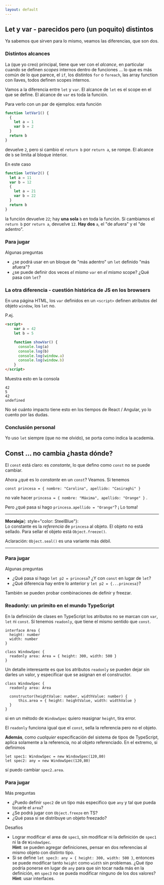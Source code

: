 ```yaml
---
layout: default
---
```


## Let y var - parecidos pero (un poquito) distintos

Ya sabemos que sirven para lo mismo, veamos las diferencias, que son dos.

### Distintos alcances
La (que yo creo) principal, tiene que ver con el _alcance_, en particular cuando se definen _scopes_ internos dentro de funciones ... lo que es más común de lo que parece, el `if`, los distintos `for` o `foreach`, las array function con llaves, todos definen scopes internos.

Vamos a la diferencia entre `let` y `var`. El alcance de `let` es el scope en el que se define. El alcance de `var` es toda la función. 

Para verlo con un par de ejemplos: esta función 
``` javascript
function letVar1() {
  {
    let a = 1
    var b = 2
  }
  return b
}
```
devuelve `2`, pero si cambio el `return b`  por `return a`, se rompe. El alcance de `b` se limita al bloque interior.

En este caso
``` javascript
function letVar2() {
  let a = 11
  var b = 12
  {
    let a = 21
    var b = 22
  }
  return b
}
```
la función devuelve `22`; hay **una sola** `b` en toda la función. 
Si cambiamos el `return b`  por `return a`, devuelve `12`. **Hay dos** `a`, el "de afuera" y el "de adentro".

### Para jugar 
Algunas preguntas
- ¿se podrá usar en un bloque de "más adentro" un `let` definido "más afuera"?
- ¿se puede definir dos veces _el mismo_ `var` en _el mismo_ scope? ¿Qué pasa con `let`?

### La otra diferencia - cuestión histórica de JS en los browsers
En una página HTML, los `var` definidos en un `<script>` definen atributos del objeto `window`, los `let` no.

P.ej.

``` html
<script>
    var a = 42
    let b = 5

    function showVar() {
      console.log(a)
      console.log(b)
      console.log(window.a)
      console.log(window.b)
    }
</script>
```
Muestra esto en la consola
```
42
5
42
undefined
```

No sé cuánto impacto tiene esto en los tiempos de 
React / Angular, yo lo cuento por las dudas.



### Conclusión personal

Yo uso `let` siempre (que no me olvido), se porta como indica la academia.


## Const ... no cambia ¿hasta dónde?

El `const` está claro: es _constante_, lo que defino como `const` no se puede cambiar.

Ahora ¿qué es lo _constante_ en un `const`? Veamos. Si tenemos

```
const princesa = { nombre: "Carolina", apellido: "Casiraghi" }
```

no vale hacer 
`princesa = { nombre: "Máxima", apellido: "Orange" }` .

Pero ¿qué pasa si hago `princesa.apellido = "Orange"`? ¡
Lo toma!


------
**Moraleja**{: style="color: SteelBlue"}:  
Lo constante es la _referencia_ de `princesa` al objeto. El objeto no está sellado. Para sellar el objeto está `Object.freeze()`.

Aclaración: `Object.seal()` es una variante más débil.

------

### Para jugar 
Algunas preguntas
- ¿Qué pasa si hago `let p2 = princesa`? ¿Y con `const` en lugar de `let`?
- ¿Qué diferencia hay entre lo anterior y `let p2 = {...princesa}`?

También se pueden probar combinaciones de definir y freezar.

### Readonly: un primito en el mundo TypeScript
En la definición de clases en TypeScript los atributos no se marcan con `var`, `let` ni `const`. 
Sí tenemos `readonly`, que tiene el mismo sentido que `const`.

```
interface Area {
  height: number
  width: number
}

class WindowSpec {
  readonly area: Area = { height: 300, width: 500 }
}
```

Un detalle interesante es que los atributos `readonly` se pueden dejar sin darles un valor, y especificar que se asignan en el constructor.

```
class WindowSpec {
  readonly area: Area
  
  constructor(heightValue: number, widthValue: number) {
      this.area = { height: heightValue, width: widthValue }
  }
}
```
si en un método de `WindowSpec` quiero reasignar `height`, tira error.

El `readonly` funciona igual que el `const`, sella la referencia pero no el objeto.

**Además**, como _cualquier_ especificación del sistema de tipos de TypeScript, aplica solamente a la referencia, no al objeto referenciado. En el extremo, si definimos
```
let spec1: WindowSpec = new WindowSpec(120,80)
let spec2: any = new WindowSpec(120,80)
```
sí puedo cambiar `spec2.area`.

### Para jugar
Más preguntas

- ¿Puedo definir `spec2` de un tipo más específico que `any` y tal que pueda tocarle el `area`?
- ¿Se podrá jugar con `Object.freeze` en TS?
- ¿Qué pasa si se distribuye un objeto freezado?

Desafíos
- Lograr modificar el area de `spec1`, sin modificar ni la definición de `spec1` ni la de `WindowSpec`. <br/> **Hint**: se pueden agregar definiciones, pensar en dos referencias al mismo objeto con distinto tipo.
- Si se define `let spec3: any = { height: 300, width: 500 }`, entonces se puede modificar tanto `height` como `width` sin problemas. ¿Qué _tipo_ podría ponerse en lugar de `any` para que sin tocar nada más en la definición, en `spec3` no se pueda modificar ninguno de los dos valores? <br/> **Hint**: usar interfaces.


